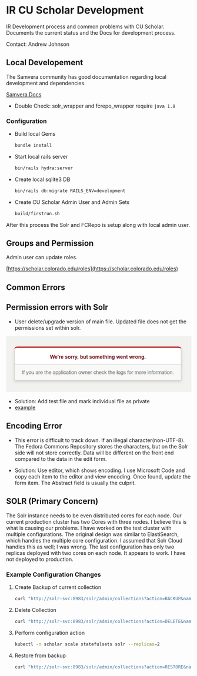 # IR CU Scholar Development

IR Development process and common problems with CU Scholar. Documents the current status and the 
Docs for development process.

Contact: Andrew Johnson

## Local Developement

The Samvera community has good documentation regarding local development and dependencies.

[Samvera Docs](https://github.com/samvera/hyrax/blob/main/documentation/developing-your-hyrax-based-app.md)

* Double Check: solr_wrapper and fcrepo_wrapper require ```java 1.8```

### Configuration
* Build local Gems

    ```sh
    bundle install
    ```

* Start local rails server

    ```sh
    bin/rails hydra:server
    ```
* Create local sqlite3 DB

    ```sh
    bin/rails db:migrate RAILS_ENV=development
    ```
* Create CU Scholar Admin User and Admin Sets

    ```sh
    build/firstrun.sh
    ```

After this process the Solr and FCRepo is setup along with local admin user.

## Groups and Permission

Admin user can update roles.

[https://scholar.colorado.edu/roles](https://scholar.colorado.edu/roles)

## Common Errors

## Permission errors with Solr

* User delete/upgrade version of main file. Updated file does not get the permissions set within solr.  

![Error Message](assets/error_scholar.png)

* Solution: Add test file and mark individual file as private 
* [example](https://scholar.colorado.edu/concern/datasets/k930bz133)

## Encoding Error

* This error is difficult to track down. If an illegal character(non-UTF-8). The Fedora Commons Repository stores the characters, but on the Solr side will not store correctly. Data will be different on the front end compared to the data in the edit form.

* Solution: Use editor, which shows encoding. I use Microsoft Code and copy each item to the editor and view encoding. Once found, update the form item. The Abstract field is usually the culprit.


## SOLR (Primary Concern)

The Solr instance needs to be even distributed cores for each node. Our current production cluster has two Cores with three nodes. I believe this is what is causing our problems. I have worked on the test cluster with multiple configurations. The original design was similar to ElastiSearch, which handles the multiple core configuration. I assumed that Solr Cloud handles this as well; I was wrong. The last configuration has only two replicas deployed with two cores on each node. It appears to work. I have not deployed to production.

### Example Configuration Changes

1. Create Backup of current collection
    ```sh
    curl "http://solr-svc:8983/solr/admin/collections?action=BACKUP&name=2022-03-14-testSolrBackup&collection=hydra-prod5&location=/backup/test"
    ```
2. Delete Collection
    ```sh
    curl "http://solr-svc:8983/solr/admin/collections?action=DELETE&name=hydra-prod5"
    ```
3. Perform configuration action
    ```sh
    kubectl -n scholar scale statefulsets solr --replicas=2
    ```
4. Restore from backup
    ```sh
    curl "http://solr-svc:8983/solr/admin/collections?action=RESTORE&name=2022-03-14-testSolrBackup&collection=hydra-prod5&location=/backup/test"
    ```
